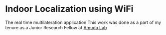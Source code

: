 # Indoor Localization using WiFi
The real time multilateration application
This work was done as a part of my tenure as a Junior Research Fellow at [Amuda Lab](https://www.amrita.edu/school/engineering/coimbatore/computer-science/resources/amuda-lab)
